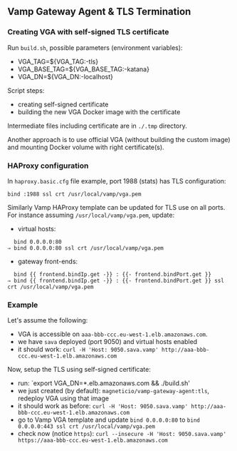 ## Vamp Gateway Agent & TLS Termination

### Creating VGA with self-signed TLS certificate

Run `build.sh`, possible parameters (environment variables):

- VGA_TAG=${VGA_TAG:-tls}
- VGA_BASE_TAG=${VGA_BASE_TAG:-katana}
- VGA_DN=${VGA_DN:-localhost}

Script steps:

- creating self-signed certificate
- building the new VGA Docker image with the certificate

Intermediate files including certificate are in `./.tmp` directory.

Another approach is to use official VGA (without building the custom image) and mounting Docker volume with right certificate(s).

### HAProxy configuration

In `haproxy.basic.cfg` file example, port 1988 (stats) has TLS configuration:
```
bind :1988 ssl crt /usr/local/vamp/vga.pem
```

Similarly Vamp HAProxy template can be updated for TLS use on all ports.
For instance assuming `/usr/local/vamp/vga.pem`, update:

- virtual hosts: 
```
  bind 0.0.0.0:80
⇒ bind 0.0.0.0:80 ssl crt /usr/local/vamp/vga.pem
```

- gateway front-ends: 
```
  bind {{ frontend.bindIp.get -}} : {{- frontend.bindPort.get }}
⇒ bind {{ frontend.bindIp.get -}} : {{- frontend.bindPort.get }} ssl crt /usr/local/vamp/vga.pem
```

### Example

Let's assume the following:

- VGA is accessible on `aaa-bbb-ccc.eu-west-1.elb.amazonaws.com`.
- we have `sava` deployed (port 9050) and virtual hosts enabled
- it should work: `curl -H 'Host: 9050.sava.vamp' http://aaa-bbb-ccc.eu-west-1.elb.amazonaws.com`

Now, setup the TLS using self-signed certificate:

- run: `export VGA_DN=*.elb.amazonaws.com && ./build.sh'
- we just created (by default): `magneticio/vamp-gateway-agent:tls`, redeploy VGA using that image
- it should work as before: `curl -H 'Host: 9050.sava.vamp' http://aaa-bbb-ccc.eu-west-1.elb.amazonaws.com`
- go to Vamp VGA template and update `bind 0.0.0.0:80` to `bind 0.0.0.0:443 ssl crt /usr/local/vamp/vga.pem`
- check now (notice `https`): `curl --insecure -H 'Host: 9050.sava.vamp' https://aaa-bbb-ccc.eu-west-1.elb.amazonaws.com`
